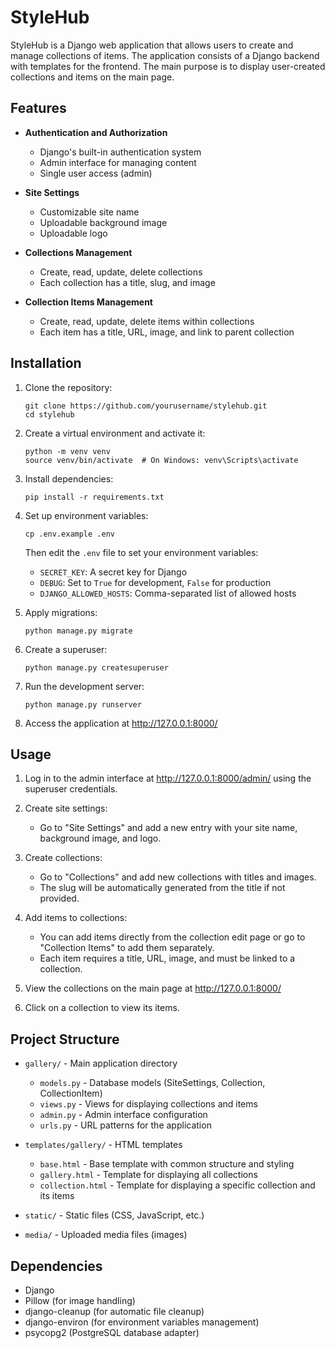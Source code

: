 # StyleHub

StyleHub is a Django web application that allows users to create and manage collections of items. The application consists of a Django backend with templates for the frontend. The main purpose is to display user-created collections and items on the main page.

## Features

- **Authentication and Authorization**
  - Django's built-in authentication system
  - Admin interface for managing content
  - Single user access (admin)

- **Site Settings**
  - Customizable site name
  - Uploadable background image
  - Uploadable logo

- **Collections Management**
  - Create, read, update, delete collections
  - Each collection has a title, slug, and image

- **Collection Items Management**
  - Create, read, update, delete items within collections
  - Each item has a title, URL, image, and link to parent collection

## Installation

1. Clone the repository:
   ```
   git clone https://github.com/yourusername/stylehub.git
   cd stylehub
   ```

2. Create a virtual environment and activate it:
   ```
   python -m venv venv
   source venv/bin/activate  # On Windows: venv\Scripts\activate
   ```

3. Install dependencies:
   ```
   pip install -r requirements.txt
   ```

4. Set up environment variables:
   ```
   cp .env.example .env
   ```
   Then edit the `.env` file to set your environment variables:
   - `SECRET_KEY`: A secret key for Django
   - `DEBUG`: Set to `True` for development, `False` for production
   - `DJANGO_ALLOWED_HOSTS`: Comma-separated list of allowed hosts

5. Apply migrations:
   ```
   python manage.py migrate
   ```

6. Create a superuser:
   ```
   python manage.py createsuperuser
   ```

7. Run the development server:
   ```
   python manage.py runserver
   ```

8. Access the application at http://127.0.0.1:8000/

## Usage

1. Log in to the admin interface at http://127.0.0.1:8000/admin/ using the superuser credentials.

2. Create site settings:
   - Go to "Site Settings" and add a new entry with your site name, background image, and logo.

3. Create collections:
   - Go to "Collections" and add new collections with titles and images.
   - The slug will be automatically generated from the title if not provided.

4. Add items to collections:
   - You can add items directly from the collection edit page or go to "Collection Items" to add them separately.
   - Each item requires a title, URL, image, and must be linked to a collection.

5. View the collections on the main page at http://127.0.0.1:8000/

6. Click on a collection to view its items.

## Project Structure

- `gallery/` - Main application directory
  - `models.py` - Database models (SiteSettings, Collection, CollectionItem)
  - `views.py` - Views for displaying collections and items
  - `admin.py` - Admin interface configuration
  - `urls.py` - URL patterns for the application

- `templates/gallery/` - HTML templates
  - `base.html` - Base template with common structure and styling
  - `gallery.html` - Template for displaying all collections
  - `collection.html` - Template for displaying a specific collection and its items

- `static/` - Static files (CSS, JavaScript, etc.)
- `media/` - Uploaded media files (images)

## Dependencies

- Django
- Pillow (for image handling)
- django-cleanup (for automatic file cleanup)
- django-environ (for environment variables management)
- psycopg2 (PostgreSQL database adapter)
